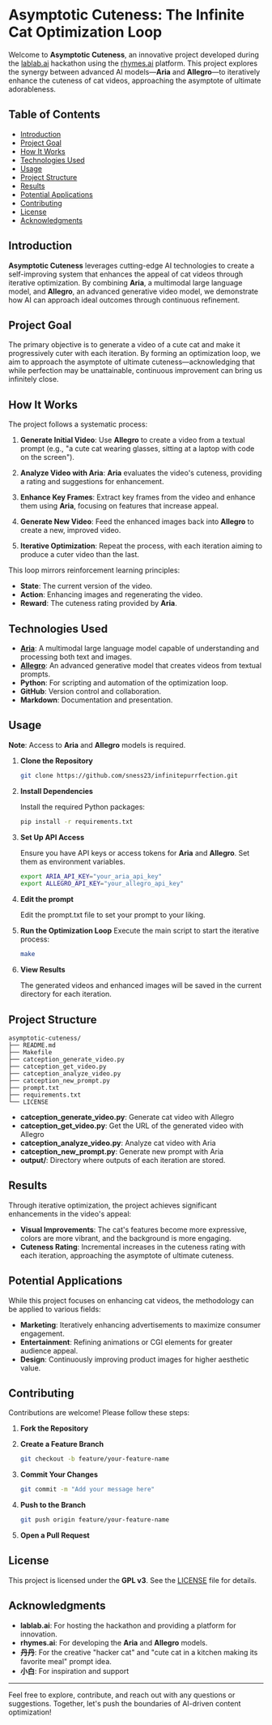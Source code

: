 # Asymptotic Cuteness: The Infinite Cat Optimization Loop

Welcome to **Asymptotic Cuteness**, an innovative project developed during the [lablab.ai](https://lablab.ai/) hackathon using the [rhymes.ai](https://rhymes.ai) platform. This project explores the synergy between advanced AI models—**Aria** and **Allegro**—to iteratively enhance the cuteness of cat videos, approaching the asymptote of ultimate adorableness.

## Table of Contents

- [Introduction](#introduction)
- [Project Goal](#project-goal)
- [How It Works](#how-it-works)
- [Technologies Used](#technologies-used)
- [Usage](#usage)
- [Project Structure](#project-structure)
- [Results](#results)
- [Potential Applications](#potential-applications)
- [Contributing](#contributing)
- [License](#license)
- [Acknowledgments](#acknowledgments)

## Introduction

**Asymptotic Cuteness** leverages cutting-edge AI technologies to create a self-improving system that enhances the appeal of cat videos through iterative optimization. By combining **Aria**, a multimodal large language model, and **Allegro**, an advanced generative video model, we demonstrate how AI can approach ideal outcomes through continuous refinement.

## Project Goal

The primary objective is to generate a video of a cute cat and make it progressively cuter with each iteration. By forming an optimization loop, we aim to approach the asymptote of ultimate cuteness—acknowledging that while perfection may be unattainable, continuous improvement can bring us infinitely close.

## How It Works

The project follows a systematic process:

1. **Generate Initial Video**: Use **Allegro** to create a video from a textual prompt (e.g., "a cute cat wearing glasses, sitting at a laptop with code on the screen").

2. **Analyze Video with Aria**: **Aria** evaluates the video's cuteness, providing a rating and suggestions for enhancement.

3. **Enhance Key Frames**: Extract key frames from the video and enhance them using **Aria**, focusing on features that increase appeal.

4. **Generate New Video**: Feed the enhanced images back into **Allegro** to create a new, improved video.

5. **Iterative Optimization**: Repeat the process, with each iteration aiming to produce a cuter video than the last.

This loop mirrors reinforcement learning principles:

- **State**: The current version of the video.
- **Action**: Enhancing images and regenerating the video.
- **Reward**: The cuteness rating provided by **Aria**.

## Technologies Used

- **[Aria](https://rhymes.ai/aria)**: A multimodal large language model capable of understanding and processing both text and images.
- **[Allegro](https://rhymes.ai/allegro)**: An advanced generative model that creates videos from textual prompts.
- **Python**: For scripting and automation of the optimization loop.
- **GitHub**: Version control and collaboration.
- **Markdown**: Documentation and presentation.

## Usage

**Note**: Access to **Aria** and **Allegro** models is required.

1. **Clone the Repository**

   ```bash
   git clone https://github.com/sness23/infinitepurrfection.git
   ```

2. **Install Dependencies**

   Install the required Python packages:

   ```bash
   pip install -r requirements.txt
   ```

3. **Set Up API Access**

   Ensure you have API keys or access tokens for **Aria** and **Allegro**. Set them as environment variables.

   ```bash
   export ARIA_API_KEY="your_aria_api_key"
   export ALLEGRO_API_KEY="your_allegro_api_key"

4. **Edit the prompt**

   Edit the prompt.txt file to set your prompt to your liking.

5. **Run the Optimization Loop** 
   Execute the main script to start the iterative process:

   ```bash
   make
   ```

6. **View Results**

   The generated videos and enhanced images will be saved in the current directory for each iteration.

## Project Structure

```
asymptotic-cuteness/
├── README.md
├── Makefile
├── catception_generate_video.py
├── catception_get_video.py
├── catception_analyze_video.py
├── catception_new_prompt.py
├── prompt.txt
├── requirements.txt
└── LICENSE
```

- **catception_generate_video.py**: Generate cat video with Allegro
- **catception_get_video.py**: Get the URL of the generated video with Allegro
- **catception_analyze_video.py**: Analyze cat video with Aria
- **catception_new_prompt.py**: Generate new prompt with Aria
- **output/**: Directory where outputs of each iteration are stored.

## Results

Through iterative optimization, the project achieves significant enhancements in the video's appeal:

- **Visual Improvements**: The cat's features become more expressive, colors are more vibrant, and the background is more engaging.
- **Cuteness Rating**: Incremental increases in the cuteness rating with each iteration, approaching the asymptote of ultimate cuteness.


## Potential Applications

While this project focuses on enhancing cat videos, the methodology can be applied to various fields:

- **Marketing**: Iteratively enhancing advertisements to maximize consumer engagement.
- **Entertainment**: Refining animations or CGI elements for greater audience appeal.
- **Design**: Continuously improving product images for higher aesthetic value.

## Contributing

Contributions are welcome! Please follow these steps:

1. **Fork the Repository**

2. **Create a Feature Branch**

   ```bash
   git checkout -b feature/your-feature-name
   ```

3. **Commit Your Changes**

   ```bash
   git commit -m "Add your message here"
   ```

4. **Push to the Branch**

   ```bash
   git push origin feature/your-feature-name
   ```

5. **Open a Pull Request**

## License

This project is licensed under the **GPL v3**. See the [LICENSE](LICENSE) file for details.

## Acknowledgments

- **lablab.ai**: For hosting the hackathon and providing a platform for innovation.
- **rhymes.ai**: For developing the **Aria** and **Allegro** models.
- **丹丹**: For the creative "hacker cat" and "cute cat in a kitchen making its favorite meal" prompt idea.
- **小白**: For inspiration and support

---

Feel free to explore, contribute, and reach out with any questions or suggestions. Together, let's push the boundaries of AI-driven content optimization!
